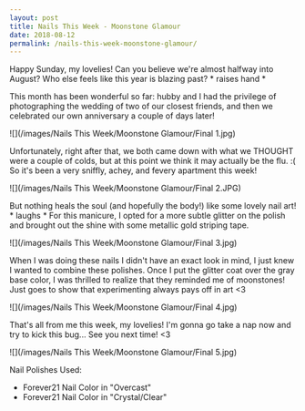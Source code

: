 ```yaml
---
layout: post
title: Nails This Week - Moonstone Glamour
date: 2018-08-12
permalink: /nails-this-week-moonstone-glamour/
---
```


Happy Sunday, my lovelies! Can you believe we're almost halfway into August? Who else feels like this year is blazing past? * raises hand *

This month has been wonderful so far: hubby and I had the privilege of photographing the wedding of two of our closest friends, and then we celebrated our own anniversary a couple of days later!

![](/images/Nails This Week/Moonstone Glamour/Final 1.jpg)

Unfortunately, right after that, we both came down with what we THOUGHT were a couple of colds, but at this point we think it may actually be the flu. :( So it's been a very sniffly, achey, and fevery apartment this week!

![](/images/Nails This Week/Moonstone Glamour/Final 2.JPG)

But nothing heals the soul (and hopefully the body!) like some lovely nail art! * laughs * For this manicure, I opted for a more subtle glitter on the polish and brought out the shine with some metallic gold striping tape.

![](/images/Nails This Week/Moonstone Glamour/Final 3.jpg)

When I was doing these nails I didn't have an exact look in mind, I just knew I wanted to combine these polishes. Once I put the glitter coat over the gray base color, I was thrilled to realize that they reminded me of moonstones! Just goes to show that experimenting always pays off in art <3

![](/images/Nails This Week/Moonstone Glamour/Final 4.jpg)

That's all from me this week, my lovelies! I'm gonna go take a nap now and try to kick this bug... See you next time! <3

![](/images/Nails This Week/Moonstone Glamour/Final 5.jpg)

Nail Polishes Used:

- Forever21 Nail Color in "Overcast"
- Forever21 Nail Color in "Crystal/Clear"

